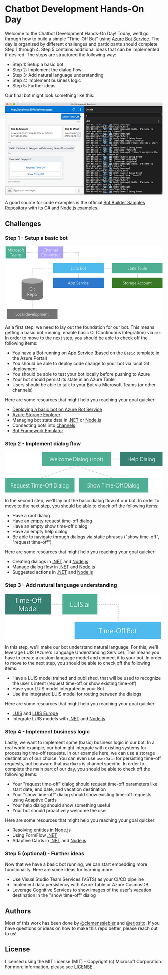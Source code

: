 # Chatbot Development Hands-On Day

Welcome to the Chatbot Development Hands-On Day! Today, we'll go through how to build a simple "Time-Off Bot" using [Azure Bot Service](https://docs.microsoft.com/en-us/azure/bot-service/). The day is organized by different challenges and participants should complete Step 1 through 4. Step 5 contains additional ideas that can be implemented if desired. The steps are structured the following way:

* Step 1: Setup a basic bot
* Step 2: Implement the dialog flow
* Step 3: Add natural language understanding
* Step 4: Implement business logic
* Step 5: Further ideas

Our final bot might look something like this:

![Our final bot](images/final.jpg "Our final bot")

A good source for code examples is the official [Bot Builder Samples Repository](https://github.com/Microsoft/BotBuilder-Samples) with its [C#](https://github.com/Microsoft/BotBuilder-Samples/tree/master/CSharp) and [Node.js](https://github.com/Microsoft/BotBuilder-Samples/tree/master/Node) examples.

## Challenges

### Step 1 - Setup a basic bot

![Goal for Step 1](images/step1.png "Goal for Step 1")

As a first step, we need to lay out the foundation for our bot. This means getting a basic bot running, enable basic CI (Continuous Integration) via `git`. In order to move to the next step, you should be able to check off the following items:

* You have a Bot running on App Service (based on the `Basic` template in the Azure Portal)
* You should be able to deploy code change to your bot via local Git deployment
* You should be able to test your bot locally before pushing to Azure
* Your bot should persist its state in an Azure Table
* Users should be able to talk to your Bot via Microsoft Teams (or other channels)

Here are some resources that might help you reaching your goal quicker:
* [Deploying a basic bot on Azure Bot Service](https://docs.microsoft.com/en-us/azure/bot-service/bot-service-quickstart)
* [Azure Storage Explorer](https://azure.microsoft.com/en-us/features/storage-explorer/)
* Managing bot state data in [.NET](https://docs.microsoft.com/en-us/azure/bot-service/dotnet/bot-builder-dotnet-state) or [Node.js](https://docs.microsoft.com/en-us/azure/bot-service/nodejs/bot-builder-nodejs-state)
* Connecting bots into [channels](https://docs.microsoft.com/en-us/azure/bot-service/bot-service-manage-channels)
* [Bot Framework Emulator](https://docs.microsoft.com/en-us/azure/bot-service/bot-service-debug-emulator)

### Step 2 - Implement dialog flow

![Goal for Step 2](images/step2.png "Goal for Step 2")

In the second step, we'll lay out the basic dialog flow of our bot. In order to move to the next step, you should be able to check off the following items:

* Have a root dialog
* Have an empty request time-off dialog
* Have an empty show time-off dialog
* Have an empty help dialog
* Be able to navigate through dialogs via static phrases ("show time-off", "request time-off")

Here are some resources that might help you reaching your goal quicker:
* Creating dialogs in [.NET](https://docs.microsoft.com/en-us/azure/bot-service/dotnet/bot-builder-dotnet-dialogs) and [Node.js](https://docs.microsoft.com/en-us/azure/bot-service/nodejs/bot-builder-nodejs-dialog-overview)
* Manage dialog flow in [.NET](https://docs.microsoft.com/en-us/azure/bot-service/dotnet/bot-builder-dotnet-manage-conversation-flow) and [Node.js](https://docs.microsoft.com/en-us/azure/bot-service/nodejs/bot-builder-nodejs-dialog-manage-conversation-flow)
* Suggested actions in [.NET](https://docs.microsoft.com/en-us/azure/bot-service/dotnet/bot-builder-dotnet-add-suggested-actions)
 and [Node.js](https://docs.microsoft.com/en-us/azure/bot-service/nodejs/bot-builder-nodejs-send-suggested-actions)


### Step 3 - Add natural language understanding

![Goal for Step 3](images/step3.png "Goal for Step 3")

In this step, we'll make our bot understand natural language. For this, we'll leverage LUIS (Azure's Language Understanding Service). This means you have to create a custom language model and connect it to your bot. In order to move to the next step, you should be able to check off the following items:

* Have a LUIS model trained and published, that will be used to recognize the user's intent (request time-off or show existing time-off)
* Have your LUIS model integrated in your Bot
* Use the integrated LUIS model for routing between the dialogs

Here are some resources that might help you reaching your goal quicker:
* [LUIS](https://www.luis.ai) and [LUIS Europe](https://eu.luis.ai)
* Integrate LUIS models with [.NET](https://docs.microsoft.com/en-us/azure/bot-service/dotnet/bot-builder-dotnet-luis-dialogs) and [Node.js](https://docs.microsoft.com/en-us/azure/bot-service/nodejs/bot-builder-nodejs-recognize-intent-luis)

### Step 4 - Implement business logic

Lastly, we want to implement some (basic) business logic in our bot. In a real world example, our bot might integrate with existing systems for processing time-off requests. In our example here, we can use a storage destination of our choice. You can even use `userData` for persisting time-off requests, but be aware that `userData` is channel specific. In order to complete the main part of our day, you should be able to check off the following items:

* Your "request time-off" dialog should request time-off parameters like start date, end date, and vacation destination
* Your "show time-off" dialog should show existing time-off requests using Adaptive Cards
* Your help dialog should show something useful
* Your bot should proactively welcome the user

Here are some resources that might help you reaching your goal quicker:
* Resolving entities in [Node.js](https://docs.microsoft.com/en-us/azure/bot-service/nodejs/bot-builder-nodejs-dialog-prompt)
* Using FormFlow [.NET](https://docs.microsoft.com/en-us/azure/bot-service/dotnet/bot-builder-dotnet-formflow)
* Adaptive Cards in [.NET](https://docs.microsoft.com/en-us/azure/bot-service/dotnet/bot-builder-dotnet-add-rich-card-attachments) and [Node.js](https://github.com/Microsoft/BotBuilder-Samples/tree/master/Node/cards-AdaptiveCards)

### Step 5 (optional) - Further ideas

Now that we have a basic bot running, we can start embedding more functionality. Here are some ideas for learning more:

* Use Visual Studio Team Services (VSTS) as your CI/CD pipeline
* Implement data persistency with Azure Table or Azure CosmosDB
* Leverage Cognitive Services to show images of the user's vacation destination in the "show time-off" dialog

## Authors

Most of this work has been done by [@clemenssiebler](https://twitter.com/clemenssiebler) and [@erjosito](https://twitter.com/erjosito). If you have questions or ideas on how to make this repo better, please reach out to us!

## License

Licensed using the MIT License (MIT) - Copyright (c) Microsoft Corporation. For more information, please see [LICENSE](LICENSE).
